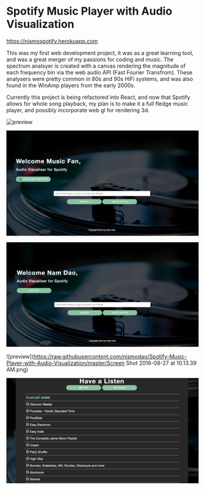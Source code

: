 # Spotify Music Player with Audio Visualization

https://nismospotify.herokuapp.com

This was my first web development project, it was as a great learning tool, and was a great merger of my passions for coding and music.  The spectrum analsyer is created with a canvas rendering the magnitude of each frequency bin via the web audio API (Fast Fourier Transfrom).  These analysers were pretty common in 80s and 90s HiFi systems, and was also found in the WinAmp players from the early 2000s.

Currently this project is being refactored into React, and now that Spotify allows for whole song playback, my plan is to make it a full fledge music player, and possibly incorporate web gl for rendering 3d.  

![preview](https://raw.githubusercontent.com/nismodao/Spotify-Music-Player-with-Audio-Visualization/master/spotify.gif)

![preview](https://raw.githubusercontent.com/nismodao/Spotify-Music-Player-with-Audio-Visualization/master/login.png)

![preview](https://raw.githubusercontent.com/nismodao/Spotify-Music-Player-with-Audio-Visualization/master/logout.png)

![preview](https://raw.githubusercontent.com/nismodao/Spotify-Music-Player-with-Audio-Visualization/master/Screen Shot 2016-08-27 at 10.13.39 AM.png)

![preview](https://raw.githubusercontent.com/nismodao/Spotify-Music-Player-with-Audio-Visualization/master/playlist.png)
